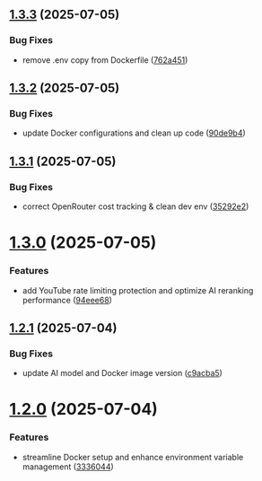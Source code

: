 ## [1.3.3](https://github.com/one-ring-ai/web2md/compare/v1.3.2...v1.3.3) (2025-07-05)


### Bug Fixes

* remove .env copy from Dockerfile ([762a451](https://github.com/one-ring-ai/web2md/commit/762a4510a943418755e9d6cc555ca29d222ee9a4))

## [1.3.2](https://github.com/one-ring-ai/web2md/compare/v1.3.1...v1.3.2) (2025-07-05)


### Bug Fixes

* update Docker configurations and clean up code ([90de9b4](https://github.com/one-ring-ai/web2md/commit/90de9b40ac6457e7d95dba17ebe3f1c42f570e50))

## [1.3.1](https://github.com/one-ring-ai/web2md/compare/v1.3.0...v1.3.1) (2025-07-05)


### Bug Fixes

* correct OpenRouter cost tracking & clean dev env ([35292e2](https://github.com/one-ring-ai/web2md/commit/35292e2e84994ba6f5d2bcf527d9dfb2a8d79030))

# [1.3.0](https://github.com/one-ring-ai/web2md/compare/v1.2.1...v1.3.0) (2025-07-05)


### Features

* add YouTube rate limiting protection and optimize AI reranking performance ([94eee68](https://github.com/one-ring-ai/web2md/commit/94eee6814c946520602c91838b3b4aa1adc251d3))

## [1.2.1](https://github.com/one-ring-ai/web2md/compare/v1.2.0...v1.2.1) (2025-07-04)


### Bug Fixes

* update AI model and Docker image version ([c9acba5](https://github.com/one-ring-ai/web2md/commit/c9acba590391a1a7814887f2f8fc44971cc773ae))

# [1.2.0](https://github.com/one-ring-ai/web2md/compare/v1.1.4...v1.2.0) (2025-07-04)


### Features

* streamline Docker setup and enhance environment variable management ([3336044](https://github.com/one-ring-ai/web2md/commit/333604499b7c13fefc073f71fd2ab2dd90238cd0))
